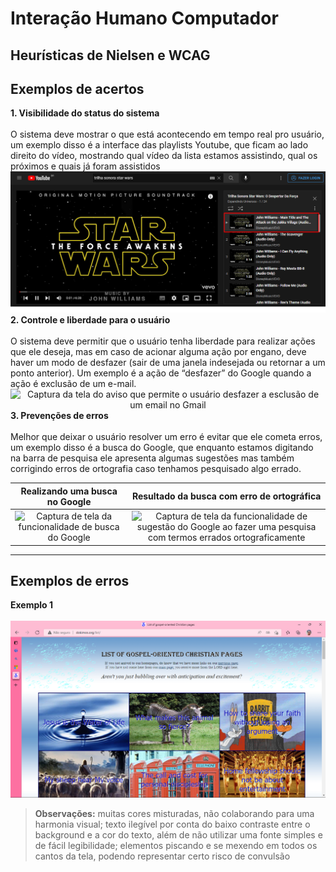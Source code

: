 <h1>Interação Humano Computador</h1>

## Heurísticas de Nielsen e WCAG

## Exemplos de acertos


   <summary><b>1. Visibilidade do status do sistema</b></summary>
    <br>
    O sistema deve mostrar o que está acontecendo em tempo real pro usuário, um exemplo disso é a interface das playlists Youtube, que ficam ao lado direito do vídeo, mostrando qual vídeo da lista estamos assistindo, qual os próximos e quais já foram assistidos

  <div align="center">
    <img alt="Captura da tela do youtube mostrando a playlist" src="https://github.com/Mikkenz/Bertoti/blob/main/IHC/Heuristica.png">
  </div>


   <summary><b>2. Controle e liberdade para o usuário</b></summary>
    <br>
    O sistema deve permitir que o usuário tenha liberdade para realizar ações que ele deseja, mas em caso de acionar alguma ação por engano, deve haver um modo de desfazer (sair de uma janela indesejada ou retornar a um ponto anterior). Um exemplo é a ação de “desfazer” do Google quando a ação é exclusão de um e-mail.

  <div align="center">
    <img alt="Captura da tela do aviso que permite o usuário desfazer a esclusão de um email no Gmail" src="https://user-images.githubusercontent.com/69374340/174390768-69c3d030-04cb-4148-a292-b4146723795d.png">
  </div>


   <summary><b>3. Prevenções de erros</b></summary>
    <br>
    Melhor que deixar o usuário resolver um erro é evitar que ele cometa erros, um exemplo disso é a busca do Google, que enquanto estamos digitando na barra de pesquisa ele apresenta algumas sugestões mas também corrigindo erros de ortografia caso tenhamos pesquisado algo errado.

  <div align="center">

|                                                                 Realizando uma busca no Google                                                                 |                                                                                         Resultado da busca com erro de ortográfica                                                                                          |
| :------------------------------------------------------------------------------------------------------------------------------------------------------------: | :-------------------------------------------------------------------------------------------------------------------------------------------------------------------------------------------------------------------------: |
| ![Captura de tela da funcionalidade de busca do Google](https://user-images.githubusercontent.com/69374340/174390776-748984f4-284e-45eb-b9ab-763c6857c3f3.png) | ![Captura de tela da funcionalidade de sugestão do Google ao fazer uma pesquisa com termos errados ortograficamente](https://user-images.githubusercontent.com/69374340/174390777-a6f9339e-904c-47c1-a406-b2b48a12b482.png) |

</div>

---

## Exemplos de erros

   <summary><b>Exemplo 1</b></summary>
    <br>

  <div align="center">
    <img alt="Captura de tela de site com muitas cores, elementos piscando, rodando, entre outros exageros" src="https://github.com/Mikkenz/Bertoti/blob/main/IHC/dokimos.png">
  </div>

> **Observações:** muitas cores misturadas, não colaborando para uma harmonia visual; texto ilegível por conta do baixo contraste entre o background e a cor do texto, além de não utilizar uma fonte simples e de fácil legibilidade; elementos piscando e se mexendo em todos os cantos da tela, podendo representar certo risco de convulsão